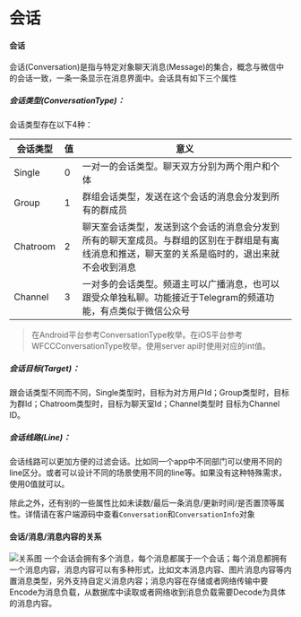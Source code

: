 # 会话
#### 会话
会话(Conversation)是指与特定对象聊天消息(Message)的集合，概念与微信中的会话一致，一条一条显示在消息界面中。会话具有如下三个属性
##### 会话类型(ConversationType)：
会话类型存在以下4种：

| 会话类型 | 值 | 意义 |
| ------- | --- | --- |
| Single   | 0   |一对一的会话类型。聊天双方分别为两个用户和个体|
| Group   | 1   |群组会话类型，发送在这个会话的消息会分发到所有的群成员|
| Chatroom   | 2   |聊天室会话类型，发送到这个会话的消息会分发到所有的聊天室成员。与群组的区别在于群组是有离线消息和推送，聊天室的关系是临时的，退出来就不会收到消息|
| Channel   | 3   |一对多的会话类型。频道主可以广播消息，也可以跟受众单独私聊。功能接近于Telegram的频道功能，有点类似于微信公众号|

> 在Android平台参考ConversationType枚举。在iOS平台参考WFCCConversationType枚举。使用server api时使用对应的int值。


##### 会话目标(Target)：
  跟会话类型不同而不同，Single类型时，目标为对方用户Id；Group类型时，目标为群Id；Chatroom类型时，目标为聊天室Id；Channel类型时 目标为Channel ID。

##### 会话线路(Line)：
  会话线路可以更加方便的过滤会话。比如同一个app中不同部门可以使用不同的line区分。或者可以设计不同的场景使用不同的line等。如果没有这种特殊需求，使用0值就可以。

除此之外，还有别的一些属性比如未读数/最后一条消息/更新时间/是否置顶等属性。详情请在客户端源码中查看```Conversation```和```ConversationInfo```对象

#### 会话/消息/消息内容的关系
![关系图](object_relation.png)
一个会话会拥有多个消息，每个消息都属于一个会话；每个消息都拥有一个消息内容，消息内容可以有多种形式，比如文本消息内容、图片消息内容等内置消息类型，另外支持自定义消息内容；消息内容在存储或者网络传输中要Encode为消息负载，从数据库中读取或者网络收到消息负载需要Decode为具体的消息内容。
